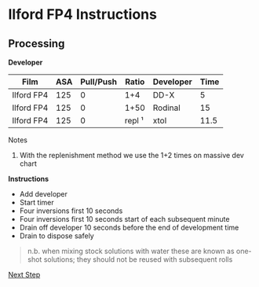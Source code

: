 # Ilford FP4 Instructions

## Processing

**Developer**

| Film          | ASA | Pull/Push | Ratio   | Developer | Time |
|---------------|-----|-----------|---------|-----------|------|
| Ilford FP4    | 125 |  0        |  1+4    | DD-X      |  5   |
| Ilford FP4    | 125 |  0        |  1+50   | Rodinal   | 15   |
| Ilford FP4    | 125 |  0        |  repl ¹ | xtol      | 11.5   |

Notes
1. With the replenishment method we use the 1+2 times on massive dev chart

**Instructions**

- Add developer
- Start timer
- Four inversions first 10 seconds
- Four inversions first 10 seconds start of each subsequent minute
- Drain off developer 10 seconds before the end of development time
- Drain to dispose safely

> n.b. when mixing stock solutions with water these are known as one-shot solutions; they should not be reused with subsequent rolls

[Next Step](PROCESSING.md#developer)
